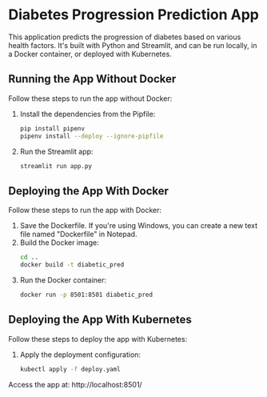 # Diabetes Progression Prediction App

This application predicts the progression of diabetes based on various health factors. It's built with Python and Streamlit, and can be run locally, in a Docker container, or deployed with Kubernetes.

## Running the App Without Docker

Follow these steps to run the app without Docker:

1. Install the dependencies from the Pipfile:
    ```bash
    pip install pipenv
    pipenv install --deploy --ignore-pipfile
    ```
2. Run the Streamlit app:
    ```bash
    streamlit run app.py
    ```

## Deploying the App With Docker

Follow these steps to run the app with Docker:

1. Save the Dockerfile. If you're using Windows, you can create a new text file named "Dockerfile" in Notepad.
2. Build the Docker image:
    ```bash
    cd ..
    docker build -t diabetic_pred 
    ```
3. Run the Docker container:
    ```bash
    docker run -p 8501:8501 diabetic_pred
    ```

## Deploying the App With Kubernetes

Follow these steps to deploy the app with Kubernetes:

1. Apply the deployment configuration:
    ```bash
    kubectl apply -f deploy.yaml
    ```
Access the app at: http://localhost:8501/

